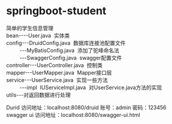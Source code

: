 # springboot-student
简单的学生信息管理   
bean----User.java&#160;&#160;实体类    
config---DruidConfig.java&#160;&#160;数据库连接池配置文件    
&#160;&#160;&#160;&#160;&#160;&#160;&#160;&#160;&#160;---MyBatisConfig.java&#160;&#160;添加了驼峰命名法    
&#160;&#160;&#160;&#160;&#160;&#160;&#160;&#160;&#160;---SwaggerConfig.java&#160;&#160;swagger配置文件   
controller---UserController.java&#160;&#160;控制类     
mapper---UserMapper.java&#160;&#160;Mapper接口层   
service---UserService.java&#160;&#160;实现一些方法   
&#160;&#160;&#160;&#160;&#160;&#160;&#160;&#160;&#160;---impl&#160;&#160;IUServiceImpl.java&#160;&#160;对UserService.java方法的实现       
utils---对返回数据进行处理
      
       
Durid 访问地址：localhost:8080/druid   账号：admin   密码：123456    
swagger ui 访问地址：localhost:8080/swagger-ui.html
